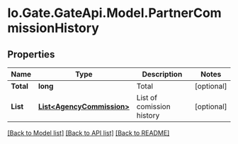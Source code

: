 
# Io.Gate.GateApi.Model.PartnerCommissionHistory

## Properties

Name | Type | Description | Notes
------------ | ------------- | ------------- | -------------
**Total** | **long** | Total | [optional] 
**List** | [**List&lt;AgencyCommission&gt;**](AgencyCommission.md) | List of comission history | [optional] 

[[Back to Model list]](../README.md#documentation-for-models)
[[Back to API list]](../README.md#documentation-for-api-endpoints)
[[Back to README]](../README.md)
